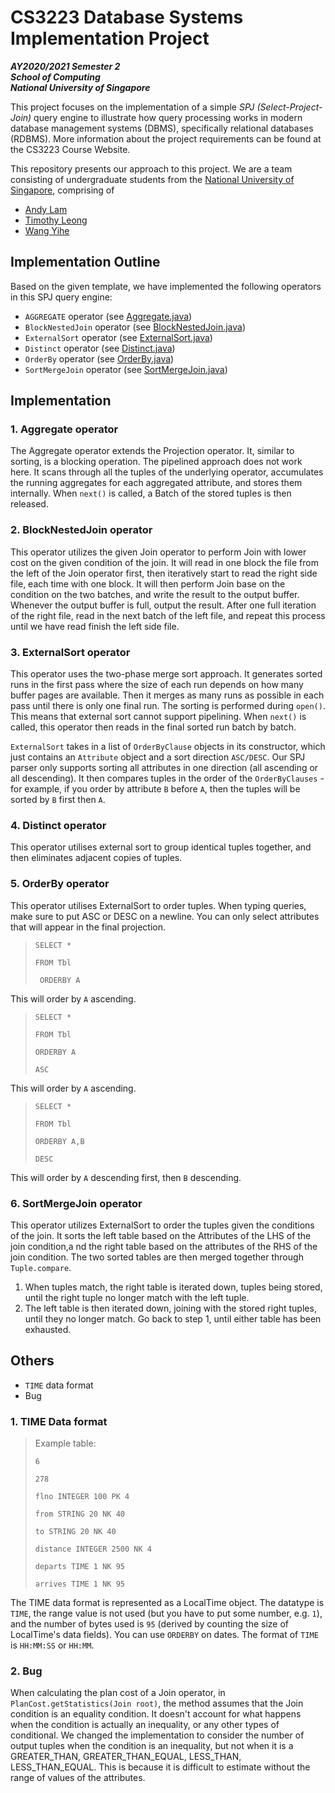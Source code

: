 # CS3223 Database Systems Implementation Project

**_AY2020/2021 Semester 2<br>
School of Computing<br>
National University of Singapore_**

This project focuses on the implementation of a simple _SPJ (Select-Project-Join)_ query engine to illustrate how query processing works in modern database management systems (DBMS), specifically relational databases (RDBMS). More information about the project requirements can be found at the CS3223 Course Website.

This repository presents our approach to this project. We are a team consisting of undergraduate students from the [National University of Singapore](http://www.nus.edu.sg), comprising of

- [Andy Lam](https://github.com/andyylam)
- [Timothy Leong](https://github.com/timothyleong97)
- [Wang Yihe](https://github.com/Yihe-Harry)

## Implementation Outline

Based on the given template, we have implemented the following operators in this SPJ query engine:

- `AGGREGATE` operator (see [Aggregate.java](COMPONENT/src/qp/operators/Aggregate.java))
- `BlockNestedJoin` operator (see [BlockNestedJoin.java](COMPONENT/src/qp/operators/BlockNestedJoin.java))
- `ExternalSort` operator (see [ExternalSort.java](COMPONENT/src/qp/operators/ExternalSort.java)) 
- `Distinct` operator (see [Distinct.java](COMPONENT/src/qp/operators/Distinct.java))
- `OrderBy` operator (see [OrderBy.java](COMPONENT/src/qp/operators/OrderBy.java))
- `SortMergeJoin` operator (see [SortMergeJoin.java](COMPONENT/src/qp/operators/SortMergeJoin.java))

## Implementation

### 1. Aggregate operator

The Aggregate operator extends the Projection operator. It, similar to sorting, is a blocking operation. The pipelined approach does not work here. It scans through all the tuples of the underlying operator, accumulates the running aggregates for each aggregated attribute, and stores them internally. When `next()` is called, a Batch of the stored tuples is then released. 

### 2. BlockNestedJoin operator

This operator utilizes the given Join operator to perform Join with lower cost on the given condition of the join. It 
will read in one block the file from the left of the Join operator first, then iteratively start to read the right side file, each time with one block.
It will then perform Join base on the condition on the two batches, and write the result to the output buffer.
Whenever the output buffer is full, output the result. After one full iteration of the right file, read in the next batch of the left file, and repeat this process until we have read finish the left side file.

### 3. ExternalSort operator

This operator uses the two-phase merge sort approach. It generates sorted runs in the first pass where the size of each run depends on how many buffer pages are available. Then it merges as many runs as possible in each pass until there is only one final run. The sorting is performed during `open()`. This means that external sort cannot support pipelining. When `next()`  is called, this operator then reads in the final sorted run batch by batch.

`ExternalSort` takes in a list of `OrderByClause` objects in its constructor, which just contains an `Attribute` object and a sort direction `ASC/DESC`. Our SPJ parser only supports sorting all attributes in one direction (all ascending or all descending). It then compares tuples in the order of the `OrderByClauses` - for example, if you order by attribute `B` before `A`, then the tuples will be sorted by `B` first then `A`.

### 4. Distinct operator

This operator utilises external sort to group identical tuples together, and then eliminates adjacent copies of tuples. 

### 5. OrderBy operator

This operator utilises ExternalSort to order tuples. When typing queries, make sure to put ASC or DESC on a newline.
You can only select attributes that will appear in the final projection.
> `SELECT *`
>
> `FROM Tbl`
>
> `
> ORDERBY A`

This will order by `A` ascending.

> `SELECT *`
>
> `FROM Tbl
> `
>
> `ORDERBY A
> `
>
> `ASC`

This will order by `A` ascending.

> `SELECT *`
>
> `
> FROM Tbl
> `
>
> `ORDERBY A,B
> `
>
> `DESC`

This will order by `A` descending first, then `B` descending.

### 6. SortMergeJoin operator

This operator utilizes ExternalSort to order the tuples given the conditions of the join. It sorts the left table based on the Attributes of the LHS of the join condition,a nd the right table based on the attributes of the RHS of the join condition. The two sorted tables are then merged together through `Tuple.compare`. 
1. When tuples match, the right table is iterated down, tuples being stored, until the right tuple no longer match with the left tuple. 
2. The left table is then iterated down, joining with the stored right tuples, until they no longer match. Go back to step 1, until either table has been exhausted.

## Others
- `TIME` data format
- Bug

### 1. TIME Data format
> Example table:
> 
> `6`
> 
> `278`
> 
> `flno INTEGER 100 PK 4`
> 
> `from STRING 20 NK 40`
> 
> `to STRING 20 NK 40`
> 
> `distance INTEGER 2500 NK 4`
> 
> `departs TIME 1 NK 95`
> 
> `arrives TIME 1 NK 95`

The TIME data format is represented as a LocalTime object. The datatype is `TIME`, the range value is 
not used (but you have to put some number, e.g. `1`), and the number of bytes used is `95` (derived by counting the size
of LocalTime's data fields). You can use `ORDERBY` on dates. The format of `TIME` is `HH:MM:SS` or `HH:MM`.

### 2. Bug

When calculating the plan cost of a Join operator, in `PlanCost.getStatistics(Join root)`, the method assumes that the Join condition is an equality condition. It doesn't account for what happens when the condition is actually an inequality, or any other types of conditional. We changed the implementation to consider the number of output tuples when the condition is an inequality, but not when it is a GREATER_THAN, GREATER_THAN_EQUAL, LESS_THAN, LESS_THAN_EQUAL. This is because it is difficult to estimate without the range of values of the attributes. 
